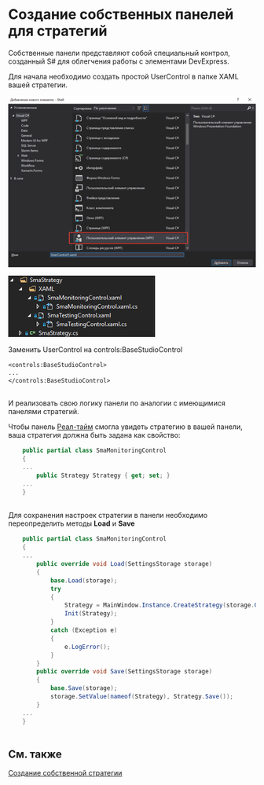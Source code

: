 # Создание собственных панелей для стратегий

Собственные панели представляют собой специальный контрол, созданный S\# для облегчения работы с элементами DevExpress.

Для начала необходимо создать простой UserControl в папке XAML вашей стратегии. 

![Shell custom strategy panel 00](../../images/shell_custom_strategy_panel_00.png)

![Shell custom strategy panel 01](../../images/shell_custom_strategy_panel_01.png)

Заменить UserControl на controls:BaseStudioControl

```xaml
<controls:BaseStudioControl>
...
</controls:BaseStudioControl>
	  				
```

И реализовать свою логику панели по аналогии с имеющимися панелями стратегий.

Чтобы панель [Реал\-тайм](user_interface/real_time.md) смогла увидеть стратегию в вашей панели, ваша стратегия должна быть задана как свойство:

```cs
	public partial class SmaMonitoringControl
	{
	...
		public Strategy Strategy { get; set; }
	...
	}
		
```

Для сохранения настроек стратегии в панели необходимо переопределить методы **Load** и **Save**

```cs
	public partial class SmaMonitoringControl
	{
	...
		public override void Load(SettingsStorage storage)
		{
			base.Load(storage);
			try
			{
				Strategy = MainWindow.Instance.CreateStrategy(storage.GetValue<SettingsStorage>(nameof(Strategy)));
				Init(Strategy);
			}
			catch (Exception e)
			{
				e.LogError();
			}
		}
		public override void Save(SettingsStorage storage)
		{
			base.Save(storage);
			storage.SetValue(nameof(Strategy), Strategy.Save());
		}
	...
	}
		
```

## См. также

[Создание собственной стратегии](create_strategy.md)
